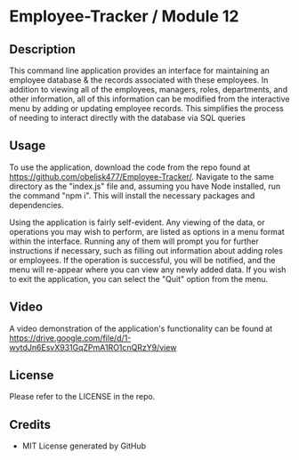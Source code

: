 # Employee-Tracker / Module 12


## Description

This command line application provides an interface for maintaining an employee database & the records associated with these employees. In addition to viewing all of the employees, managers, roles, departments, and other information, all of this information can be modified from the interactive menu by adding or updating employee records. This simplifies the process of needing to interact directly with the database via SQL queries


## Usage

To use the application, download the code from the repo found at https://github.com/obelisk477/Employee-Tracker/. Navigate to the same directory as the "index.js" file and, assuming you have Node installed, run the command "npm i". This will install the necessary packages and dependencies.

Using the application is fairly self-evident. Any viewing of the data, or operations you may wish to perform, are listed as options in a menu format within the interface. Running any of them will prompt you for further instructions if necessary, such as filling out information about adding roles or employees. If the operation is successful, you will be notified, and the menu will re-appear where you can view any newly added data. If you wish to exit the application, you can select the "Quit" option from the menu.


## Video

A video demonstration of the application's functionality can be found at https://drive.google.com/file/d/1-wytdJn6EsvX931GqZPmA1RO1cnQRzY9/view


## License

Please refer to the LICENSE in the repo.


## Credits

* MIT License generated by GitHub
